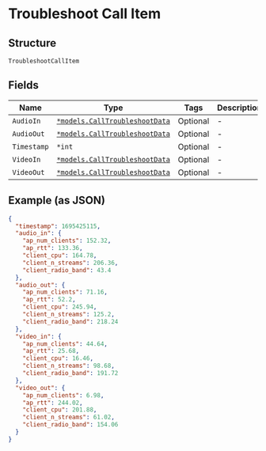 
# Troubleshoot Call Item

## Structure

`TroubleshootCallItem`

## Fields

| Name | Type | Tags | Description |
|  --- | --- | --- | --- |
| `AudioIn` | [`*models.CallTroubleshootData`](../../doc/models/call-troubleshoot-data.md) | Optional | - |
| `AudioOut` | [`*models.CallTroubleshootData`](../../doc/models/call-troubleshoot-data.md) | Optional | - |
| `Timestamp` | `*int` | Optional | - |
| `VideoIn` | [`*models.CallTroubleshootData`](../../doc/models/call-troubleshoot-data.md) | Optional | - |
| `VideoOut` | [`*models.CallTroubleshootData`](../../doc/models/call-troubleshoot-data.md) | Optional | - |

## Example (as JSON)

```json
{
  "timestamp": 1695425115,
  "audio_in": {
    "ap_num_clients": 152.32,
    "ap_rtt": 133.36,
    "client_cpu": 164.78,
    "client_n_streams": 206.36,
    "client_radio_band": 43.4
  },
  "audio_out": {
    "ap_num_clients": 71.16,
    "ap_rtt": 52.2,
    "client_cpu": 245.94,
    "client_n_streams": 125.2,
    "client_radio_band": 218.24
  },
  "video_in": {
    "ap_num_clients": 44.64,
    "ap_rtt": 25.68,
    "client_cpu": 16.46,
    "client_n_streams": 98.68,
    "client_radio_band": 191.72
  },
  "video_out": {
    "ap_num_clients": 6.98,
    "ap_rtt": 244.02,
    "client_cpu": 201.88,
    "client_n_streams": 61.02,
    "client_radio_band": 154.06
  }
}
```

